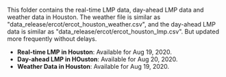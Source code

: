 This folder contains the real-time LMP data, day-ahead LMP data and weather data in Houston. The weather file is similar as "data_release/ercot/ercot_houston_weather.csv", and the day-ahead LMP data is similar as "data_release/ercot/ercot_houston_lmp.csv". But updated more frequently without delays.

- **Real-time LMP in Houston**: Available for Aug 19, 2020.
- **Day-ahead LMP in HOuston**: Available for Aug 20, 2020.
- **Weather Data in Houston**: Available for Aug 19, 2020.